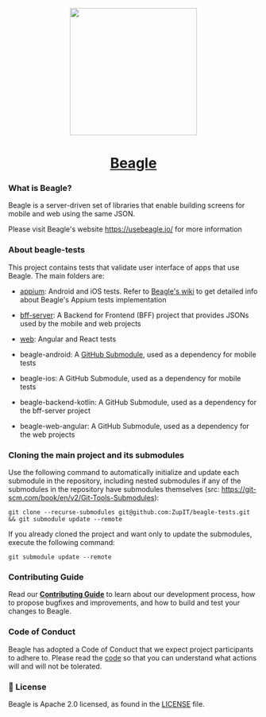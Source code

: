 <p align="center">
  <img src="https://gblobscdn.gitbook.com/spaces%2F-M-Qy7jZbUpzGRP5GbCZ%2Favatar.png" width="256" height="256" />
</p>

<h1 align="center">
  <a href="https://usebeagle.io/">
    Beagle
  </a>
</h1>

### What is Beagle?

Beagle is a server-driven set of libraries that enable building screens for mobile and web using the same JSON.

Please visit Beagle's website https://usebeagle.io/ for more information

### About beagle-tests

This project contains tests that validate user interface of apps that use Beagle. The main folders are:

- [appium](./appium): Android and iOS tests. Refer to [Beagle's wiki](https://github.com/ZupIT/beagle/wiki/Mobile-tests-with-Appium)
  to get detailed info about Beagle's Appium tests implementation

- [bff-server](./bff-server): A Backend for Frontend (BFF) project that provides JSONs used by the mobile and web projects

- [web](./web): Angular and React tests

- beagle-android: A [GitHub Submodule](https://git-scm.com/book/en/v2/Git-Tools-Submodules), used as a dependency for mobile tests

- beagle-ios: A GitHub Submodule, used as a dependency for mobile tests

- beagle-backend-kotlin: A GitHub Submodule, used as a dependency for the bff-server project

- beagle-web-angular: A GitHub Submodule, used as a dependency for the web projects

### Cloning the main project and its submodules

Use the following command to automatically initialize and update each submodule in the repository, including nested 
submodules if any of the submodules in the repository have submodules themselves 
(src: https://git-scm.com/book/en/v2/Git-Tools-Submodules):

```git clone --recurse-submodules git@github.com:ZupIT/beagle-tests.git && git submodule update --remote```

If you already cloned the project and want only to update the submodules, execute the following command:

```git submodule update --remote```

### Contributing Guide

Read our [**Contributing Guide**][contribute] to learn about our development process, how to propose bugfixes and improvements, and how to build and test your changes to Beagle.

[contribute]: https://github.com/ZupIT/beagle/blob/main/CONTRIBUTING.md

### Code of Conduct

Beagle has adopted a Code of Conduct that we expect project participants to adhere to.
Please read the [code] so that you can understand what actions will and will not be tolerated.

[code]: https://github.com/ZupIT/beagle/blob/main/CODE_OF_CONDUCT.md

### 📄 License

Beagle is Apache 2.0 licensed, as found in the [LICENSE][l] file.

[l]: https://github.com/ZupIT/beagle/blob/main/LICENSE.txt




